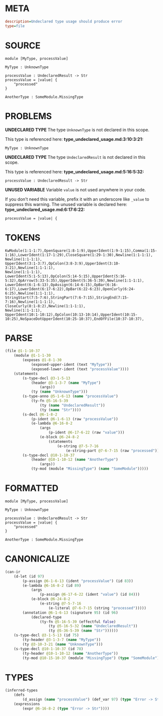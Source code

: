 # META
~~~ini
description=Undeclared type usage should produce error
type=file
~~~
# SOURCE
~~~roc
module [MyType, processValue]

MyType : UnknownType

processValue : UndeclaredResult -> Str
processValue = |value| {
    "processed"
}

AnotherType : SomeModule.MissingType
~~~
# PROBLEMS
**UNDECLARED TYPE**
The type ``UnknownType`` is not declared in this scope.

This type is referenced here:
**type_undeclared_usage.md:3:10:3:21:**
```roc
MyType : UnknownType
```


**UNDECLARED TYPE**
The type ``UndeclaredResult`` is not declared in this scope.

This type is referenced here:
**type_undeclared_usage.md:5:16:5:32:**
```roc
processValue : UndeclaredResult -> Str
```


**UNUSED VARIABLE**
Variable ``value`` is not used anywhere in your code.

If you don't need this variable, prefix it with an underscore like `_value` to suppress this warning.
The unused variable is declared here:
**type_undeclared_usage.md:6:17:6:22:**
```roc
processValue = |value| {
```


# TOKENS
~~~zig
KwModule(1:1-1:7),OpenSquare(1:8-1:9),UpperIdent(1:9-1:15),Comma(1:15-1:16),LowerIdent(1:17-1:29),CloseSquare(1:29-1:30),Newline(1:1-1:1),
Newline(1:1-1:1),
UpperIdent(3:1-3:7),OpColon(3:8-3:9),UpperIdent(3:10-3:21),Newline(1:1-1:1),
Newline(1:1-1:1),
LowerIdent(5:1-5:13),OpColon(5:14-5:15),UpperIdent(5:16-5:32),OpArrow(5:33-5:35),UpperIdent(5:36-5:39),Newline(1:1-1:1),
LowerIdent(6:1-6:13),OpAssign(6:14-6:15),OpBar(6:16-6:17),LowerIdent(6:17-6:22),OpBar(6:22-6:23),OpenCurly(6:24-6:25),Newline(1:1-1:1),
StringStart(7:5-7:6),StringPart(7:6-7:15),StringEnd(7:15-7:16),Newline(1:1-1:1),
CloseCurly(8:1-8:2),Newline(1:1-1:1),
Newline(1:1-1:1),
UpperIdent(10:1-10:12),OpColon(10:13-10:14),UpperIdent(10:15-10:25),NoSpaceDotUpperIdent(10:25-10:37),EndOfFile(10:37-10:37),
~~~
# PARSE
~~~clojure
(file @1-1-10-37
	(module @1-1-1-30
		(exposes @1-8-1-30
			(exposed-upper-ident (text "MyType"))
			(exposed-lower-ident (text "processValue"))))
	(statements
		(s-type-decl @3-1-5-13
			(header @3-1-3-7 (name "MyType")
				(args))
			(ty (name "UnknownType")))
		(s-type-anno @5-1-6-13 (name "processValue")
			(ty-fn @5-16-5-39
				(ty (name "UndeclaredResult"))
				(ty (name "Str"))))
		(s-decl @6-1-8-2
			(p-ident @6-1-6-13 (raw "processValue"))
			(e-lambda @6-16-8-2
				(args
					(p-ident @6-17-6-22 (raw "value")))
				(e-block @6-24-8-2
					(statements
						(e-string @7-5-7-16
							(e-string-part @7-6-7-15 (raw "processed")))))))
		(s-type-decl @10-1-10-37
			(header @10-1-10-12 (name "AnotherType")
				(args))
			(ty-mod (module "MissingType") (name "SomeModule")))))
~~~
# FORMATTED
~~~roc
module [MyType, processValue]

MyType : UnknownType

processValue : UndeclaredResult -> Str
processValue = |value| {
	"processed"
}

AnotherType : SomeModule.MissingType
~~~
# CANONICALIZE
~~~clojure
(can-ir
	(d-let (id 97)
		(p-assign @6-1-6-13 (ident "processValue") (id 83))
		(e-lambda @6-16-8-2 (id 89)
			(args
				(p-assign @6-17-6-22 (ident "value") (id 84)))
			(e-block @6-24-8-2
				(e-string @7-5-7-16
					(e-literal @7-6-7-15 (string "processed")))))
		(annotation @6-1-6-13 (signature 95) (id 96)
			(declared-type
				(ty-fn @5-16-5-39 (effectful false)
					(ty @5-16-5-32 (name "UndeclaredResult"))
					(ty @5-36-5-39 (name "Str"))))))
	(s-type-decl @3-1-5-13 (id 75)
		(ty-header @3-1-3-7 (name "MyType"))
		(ty @3-10-3-21 (name "UnknownType")))
	(s-type-decl @10-1-10-37 (id 78)
		(ty-header @10-1-10-12 (name "AnotherType"))
		(ty-mod @10-15-10-37 (module "MissingType") (type "SomeModule"))))
~~~
# TYPES
~~~clojure
(inferred-types
	(defs
		(d_assign (name "processValue") (def_var 97) (type "Error -> Str")))
	(expressions
		(expr @6-16-8-2 (type "Error -> Str"))))
~~~
